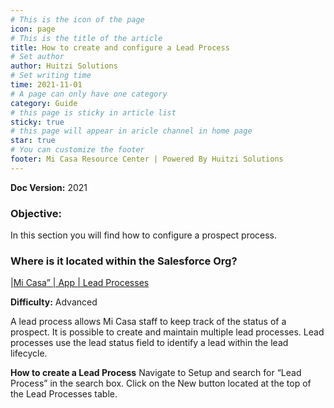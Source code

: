 ```yaml
---
# This is the icon of the page
icon: page
# This is the title of the article
title: How to create and configure a Lead Process
# Set author
author: Huitzi Solutions
# Set writing time
time: 2021-11-01
# A page can only have one category
category: Guide
# this page is sticky in article list
sticky: true
# this page will appear in aricle channel in home page
star: true
# You can customize the footer
footer: Mi Casa Resource Center | Powered By Huitzi Solutions
---
```


**Doc Version:** 2021


### **Objective:**  
In this section you will find how to configure a prospect process.


### **Where is it located within the Salesforce Org?** 
|[Mi Casa” | App | Lead Processes](https://micasa.lightning.force.com/lightning/setup/LeadProcess/home)

**Difficulty:** Advanced

A lead process allows Mi Casa staff to keep track of the status of a prospect. It is possible to create and maintain multiple lead processes. Lead processes use the lead status field to identify a lead within the lead lifecycle.

**How to create a Lead Process**
Navigate to Setup and search for “Lead Process” in the search box. 
Click on the New button located at the top of the Lead Processes table.
